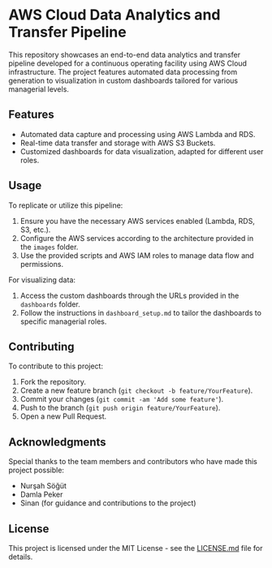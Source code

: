 # AWS Cloud Data Analytics and Transfer Pipeline

This repository showcases an end-to-end data analytics and transfer pipeline developed for a continuous operating facility using AWS Cloud infrastructure. The project features automated data processing from generation to visualization in custom dashboards tailored for various managerial levels.

## Features

- Automated data capture and processing using AWS Lambda and RDS.
- Real-time data transfer and storage with AWS S3 Buckets.
- Customized dashboards for data visualization, adapted for different user roles.

## Usage

To replicate or utilize this pipeline:

1. Ensure you have the necessary AWS services enabled (Lambda, RDS, S3, etc.).
2. Configure the AWS services according to the architecture provided in the `images` folder.
3. Use the provided scripts and AWS IAM roles to manage data flow and permissions.

For visualizing data:

1. Access the custom dashboards through the URLs provided in the `dashboards` folder.
2. Follow the instructions in `dashboard_setup.md` to tailor the dashboards to specific managerial roles.

## Contributing

To contribute to this project:

1. Fork the repository.
2. Create a new feature branch (`git checkout -b feature/YourFeature`).
3. Commit your changes (`git commit -am 'Add some feature'`).
4. Push to the branch (`git push origin feature/YourFeature`).
5. Open a new Pull Request.

## Acknowledgments

Special thanks to the team members and contributors who have made this project possible:
- Nurşah Söğüt
- Damla Peker
- Sinan (for guidance and contributions to the project)

## License

This project is licensed under the MIT License - see the [LICENSE.md](LICENSE) file for details.
